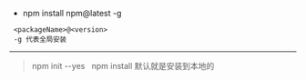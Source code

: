 - npm install npm@latest -g
```
 <packageName>@<version>
 -g 代表全局安装
```

----

> npm init --yes
 
> npm install 默认就是安装到本地的
